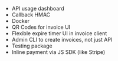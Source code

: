 * API usage dashboard
* Callback HMAC
* Docker
* QR Codes for invoice UI
* Flexible expire timer UI in invoice client
* Admin CLI to create invoices, not just API
* Testing package
* Inline payment via JS SDK (like Stripe)